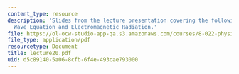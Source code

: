 ```yaml
---
content_type: resource
description: 'Slides from the lecture presentation covering the following topics:
  Wave Equation and Electromagnetic Radiation.'
file: https://ol-ocw-studio-app-qa.s3.amazonaws.com/courses/8-022-physics-ii-electricity-and-magnetism-fall-2004/d5c891405a068cfb6f4e493cae793000_lecture20.pdf
file_type: application/pdf
resourcetype: Document
title: lecture20.pdf
uid: d5c89140-5a06-8cfb-6f4e-493cae793000
---
```

